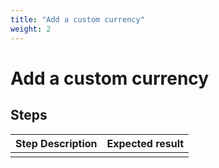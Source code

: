 ```yaml
---
title: "Add a custom currency"
weight: 2
---
```


# Add a custom currency
## Steps
| Step Description | Expected result |
| ----- | ----- |
|  |  |
